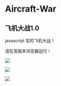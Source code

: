 # Aircraft-War

## 飞机大战1.0 ##

javascript 写的飞机大战！

请在高版本浏览器运行！

![](http://i.imgur.com/ksu1JBo.png)


![](http://i.imgur.com/Vyr30Jx.jpg)


![](http://i.imgur.com/Goh05cy.png)